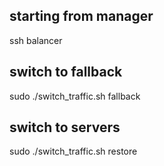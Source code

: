 ## starting from manager

ssh balancer

## switch to fallback
sudo ./switch_traffic.sh fallback

## switch to servers

sudo ./switch_traffic.sh restore



